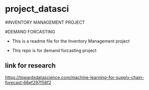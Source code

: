 # project_datasci

#INVENTORY MANAGEMENT PROJECT


#DEMAND FORCASTING

* This is a readme file for the Inventory Management project 


* This repo is for demand forcasting project


## link for research
https://towardsdatascience.com/machine-learning-for-supply-chain-forecast-66ef297f58f2
